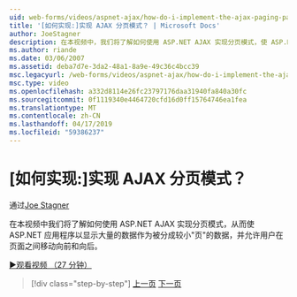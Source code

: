 ```yaml
---
uid: web-forms/videos/aspnet-ajax/how-do-i-implement-the-ajax-paging-pattern
title: '[如何实现:]实现 AJAX 分页模式？ | Microsoft Docs'
author: JoeStagner
description: 在本视频中，我们将了解如何使用 ASP.NET AJAX 实现分页模式，使 ASP.NET 应用程序以显示大量的数据作为 bein...
ms.author: riande
ms.date: 03/06/2007
ms.assetid: deba7d7e-3da2-48a1-8a9e-49c36c4bcc39
msc.legacyurl: /web-forms/videos/aspnet-ajax/how-do-i-implement-the-ajax-paging-pattern
msc.type: video
ms.openlocfilehash: a332d8114e26fc23797176daa31940fa840a30fc
ms.sourcegitcommit: 0f1119340e4464720cfd16d0ff15764746ea1fea
ms.translationtype: MT
ms.contentlocale: zh-CN
ms.lasthandoff: 04/17/2019
ms.locfileid: "59386237"
---
```

# <a name="how-do-i-implement-the-ajax-paging-pattern"></a>[如何实现:]实现 AJAX 分页模式？

通过[Joe Stagner](https://github.com/JoeStagner)

在本视频中我们将了解如何使用 ASP.NET AJAX 实现分页模式，从而使 ASP.NET 应用程序以显示大量的数据作为被分成较小"页"的数据，并允许用户在页面之间移动向前和向后。

[&#9654;观看视频 （27 分钟）](https://channel9.msdn.com/Blogs/ASP-NET-Site-Videos/how-do-i-implement-the-ajax-paging-pattern)

> [!div class="step-by-step"]
> [上一页](how-do-i-implement-the-predictive-fetch-pattern-for-ajax.md)
> [下一页](how-do-i-implement-the-ajax-incremental-page-display-pattern.md)
